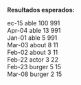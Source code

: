 <b>Resultados esperados:</b> <br/>

ec-15 able 100 991	<br/>
Apr-04 able 13 991	<br/>
Jan-01 able 5 991	<br/>
Mar-03 about 8 11	<br/>
Feb-02 about 3 11	<br/>
Feb-22 actor 3 22	<br/>
Feb-23 burger 5 15	<br/>
Mar-08 burger 2 15	<br/>
